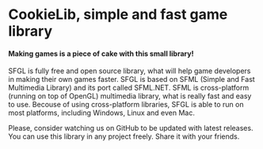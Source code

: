 CookieLib, simple and fast game library
========================================
#### Making games is a piece of cake with this small library!

SFGL is fully free and open source library, what will help game developers in making their own games faster. SFGL is based on SFML (Simple and Fast Multimedia Library) and its port called SFML.NET. SFML is cross-platform (running on top of OpenGL) multimedia library, what is really fast and easy to use. Becouse of using cross-platform libraries, SFGL is able to run on most platforms, including Windows, Linux and even Mac.

Please, consider watching us on GitHub to be updated with latest releases. You can use this library in any project freely. Share it with your friends.
